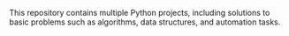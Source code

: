 This repository contains multiple Python projects, including solutions to basic problems such as algorithms, data structures, and automation tasks.
